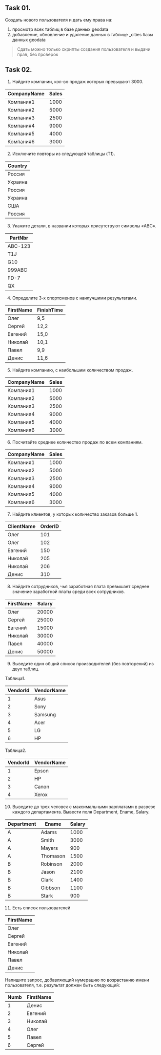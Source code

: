 ## Task 01.

Создать нового пользователя и дать ему права на:

1. просмотр всех таблиц в базе данных geodata
2. добавление, обновление и удаление данных в таблице _cities базы данных geodata

> Сдать можно только скрипты создания пользователя и выдачи прав, без проверок

## Task 02.

1. Найдите компании, кол-во продаж которых превышают 3000.

| CompanyName | Sales |
| ----------- | ----- |
| Компания1   | 1000  |
| Компания2   | 5000  |
| Компания3   | 2500  |
| Компания4   | 9000  |
| Компания5   | 4000  |
| Компания6   | 3000  |

2. Исключите повторы из следующей таблицы (T1).

| Country |
| ------- |
| Россия  |
| Украина |
| Россия  |
| Украина |
| США     |
| Россия  |

3. Укажите детали, в названии которых присутствуют символы «ABC».

| PartNbr |
| ------- |
| ABC-123 |
| T1J     |
| G10     |
| 999ABC  |
| FD-7    |
| QX      |

4. Определите 3-х спортсменов с наилучшими результатами.

| FirstName | FinishTime |
| --------- | ---------- |
| Олег      | 9,5        |
| Сергей    | 12,2       |
| Евгений   | 15,0       |
| Николай   | 10,1       |
| Павел     | 9,9        |
| Денис     | 11,6       |

5. Найдите компанию, с наибольшим количеством продаж.

| CompanyName | Sales |
| ----------- | ----- |
| Компания1   | 1000  |
| Компания2   | 5000  |
| Компания3   | 2500  |
| Компания4   | 9000  |
| Компания5   | 4000  |
| Компания6   | 3000  |

6. Посчитайте среднее количество продаж по всем компаниям.

| CompanyName | Sales |
| ----------- | ----- |
| Компания1   | 1000  |
| Компания2   | 5000  |
| Компания3   | 2500  |
| Компания4   | 9000  |
| Компания5   | 4000  |
| Компания6   | 3000  |

7. Найдите клиентов, у которых количество заказов больше 1.

| ClientName | **OrderID** |
| ---------- | ----------- |
| Олег       | 101         |
| Олег       | 102         |
| Евгений    | 150         |
| Николай    | 205         |
| Николай    | 206         |
| Денис      | 310         |

8. Найдите сотрудников, чья заработная плата превышает среднее значение заработной платы среди всех сотрудников.

| FirstName | Salary |
| --------- | ------ |
| Олег      | 20000  |
| Сергей    | 25000  |
| Евгений   | 15000  |
| Николай   | 30000  |
| Павел     | 40000  |
| Денис     | 50000  |

9. Выведите один общий список производителей (без повторений) из двух таблиц.

Таблица1.

| VendorId | VendorName |
| -------- | ---------- |
| 1        | Asus       |
| 2        | Sony       |
| 3        | Samsung    |
| 4        | Acer       |
| 5        | LG         |
| 6        | HP         |

Таблица2.

| VendorId | VendorName |
| -------- | ---------- |
| 1        | Epson      |
| 2        | HP         |
| 3        | Canon      |
| 4        | Xerox      |



10. Выведите до трех человек с максимальными зарплатами в разрезе каждого департамента. Вывести поля Department, Ename, Salary.

| Department | Ename    | Salary |
| ---------- | -------- | ------ |
| A          | Adams    | 1000   |
| A          | Smith    | 3000   |
| A          | Mayers   | 900    |
| A          | Thomason | 1500   |
| B          | Robinson | 2000   |
| B          | Jason    | 2100   |
| B          | Clark    | 1400   |
| B          | Gibbson  | 1100   |
| B          | Stark    | 900    |

11. Есть список пользователей

| FirstName |
| --------- |
| Олег      |
| Сергей    |
| Евгений   |
| Николай   |
| Павел     |
| Денис     |

Напишите запрос, добавляющий нумерацию по возрастанию имени пользователя, т.е. результат должен быть следующий:

| Numb | FirstName |
| ---- | --------- |
| 1    | Денис     |
| 2    | Евгений   |
| 3    | Николай   |
| 4    | Олег      |
| 5    | Павел     |
| 6    | Сергей    |
